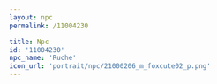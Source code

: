 ```yaml
---
layout: npc
permalink: /11004230

title: Npc
id: '11004230'
npc_name: 'Ruche'
icon_url: 'portrait/npc/21000206_m_foxcute02_p.png'
---
```

